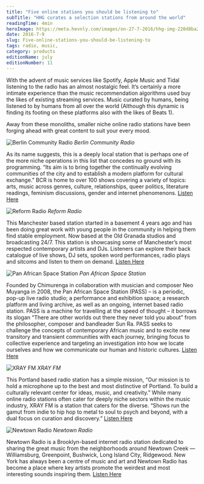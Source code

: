 ```yaml
---
title: "Five online stations you should be listening to"
subTitle: "HHG curates a selection stations from around the world"
readingTime: 4min
heroImage: https://meta.hevnly.com/images/on-27-7-2016/hhg-img-220d8ba2-e40c-4092-9ff4-032f89564a09.png
date: 2016-7-9
slug: Five-online-stations-you-should-be-listening-to
tags: radio, music,
category: products
editionName: july
editionNumber: 11
---
```


With the advent of music services like Spotify, Apple Music and Tidal listening to the radio has an almost nostalgic feel. It’s certainly a more intimate experience than the music recommendation algorithms used buy the likes of existing streaming services. Music curated by humans, being listened to by humans from all over the world (Although this dynamic is finding its footing on these platforms also with the likes of Beats 1).

Away from these monoliths, smaller niche online radio stations have been forging ahead with great content to suit your every mood.

![Berlin Community Radio](https://meta.hevnly.com/images/on-27-7-2016/hhg-img-7f8c4627-bf9f-4372-be9c-4a016f2b71fd.png)
*Berlin Community Radio*

As its name suggests, this is a deeply local station that is perhaps one of the more niche operations in this list that concedes no ground with its programming. “Its aim is to bring together the continually evolving communities of the city and to establish a modern platform for cultural exchange.” BCR is home to over 100 shows covering a variety of topics: arts, music across genres, culture, relationships, queer politics, literature readings, feminism discussions, gender and internet phenomenons. [Listen Here](http://www.berlincommunityradio.com/)

![Reform Radio](https://meta.hevnly.com/images/on-27-7-2016/hhg-img-847032e3-7d6b-48b0-9f79-106433d28d24.png)
*Reform Radio*

This Manchester based station started in a basement 4 years ago and has been doing great work with young people in the community in helping them find stable employment. Now based at the Old Granada studios and broadcasting 24/7. This station is showcasing some of Manchester’s most respected contemporary artists and DJs. Listeners can explore their back catalogue of live shows, DJ sets, spoken word performances, radio plays and sitcoms and listen to them on demand. [Listen Here](http://www.reformradio.co.uk/)

![Pan African Space Station](https://meta.hevnly.com/images/on-27-7-2016/hhg-img-3b580b66-b191-429f-b9d1-9b26193ad6ff.png)
*Pan African Space Station*

Founded by Chimurenga in collaboration with musician and composer Neo Muyanga in 2008, the Pan African Space Station (PASS) – is a periodic, pop-up live radio studio; a performance and exhibition space; a research platform and living archive, as well as an ongoing, internet based radio station.
PASS is a machine for travelling at the speed of thought – it borrows its slogan “There are other worlds out there they never told you about” from the philosopher, composer and bandleader Sun Ra. PASS seeks to challenge the concepts of contemporary African music and to excite new transitory and transient communities with each journey, bringing focus to collective experience and targeting an investigation into how we locate ourselves and how we communicate our human and historic cultures. [Listen Here](http://panafricanspacestation.org.za/)

![XRAY FM](https://meta.hevnly.com/images/on-27-7-2016/hhg-img-02d7c096-0e4f-47a5-a705-dcdb1cb64579.png)
*XRAY FM*

This Portland based radio station has a simple mission, “Our mission is to hold a microphone up to the best and most distinctive of Portland. To build a culturally relevant center for ideas, music, and creativity.” While many online radio stations often cater for deeply niche sectors within the music industry, XRAY FM is a station that caters for the diverse. “Shows run the gamut from indie to hip hop to metal to soul to psych and beyond, with a dual focus on curation and discovery.” [Listen Here](https://xray.fm/)

![Newtown Radio](https://meta.hevnly.com/images/on-27-7-2016/hhg-img-3d68e89d-6e47-4af9-84d4-950992fa3c01.png)
*Newtown Radio*

Newtown Radio is a Brooklyn-based internet radio station dedicated to sharing the great music from the neighborhoods around Newtown Creek — Williamsburg, Greenpoint, Bushwick, Long Island City, Ridgewood. New York has always been a centre of music and art and Newtown Radio has become a place where key artists promote the weirdest and most interesting sounds inspiring them.
[Listen Here](http://www.newtownradio.com/)
